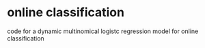 # online classification
code for a dynamic multinomical logistc regression model for online classification
